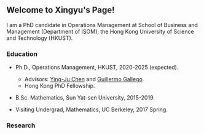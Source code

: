 ## Welcome to Xingyu's Page!
I am a PhD candidate in Operations Management at School of Business and Management (Department of ISOM), the Hong Kong University of Science and Technology (HKUST).

### Education
- Ph.D., Operations Management, HKUST, 2020-2025 (expected).
  - Advisors: [Ying-Ju Chen](https://imchen.people.ust.hk/) and [Guillermo Gallego](https://ieda.ust.hk/dfaculty/ggallego/).
  - Hong Kong PhD Fellowship.
 
- B.Sc. Mathematics, Sun Yat-sen University, 2015-2019.

- Visiting Undergrad, Mathematics, UC Berkeley, 2017 Spring.

### Research
